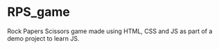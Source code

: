# RPS_game
Rock Papers Scissors game made using HTML, CSS and JS as part of a demo project to learn JS.
